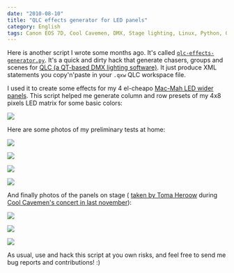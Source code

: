 ```yaml
---
date: "2010-08-10"
title: "QLC effects generator for LED panels"
category: English
tags: Canon EOS 7D, Cool Cavemen, DMX, Stage lighting, Linux, Python, QLC, Qt, Script, XML
---
```


Here is another script I wrote some months ago. It's called
[`qlc-effects-generator.py`](https://github.com/kdeldycke/scripts/blob/master/qlc-effects-generator.py).
It's a quick and dirty hack that generate chasers, groups and scenes for
[QLC (a QT-based DMX lighting software)](https://sourceforge.net/projects/qlc/).
It just produce XML statements you copy'n'paste in your `.qxw` QLC workspace
file.

I used it to create some effects for my 4 el-cheapo
[Mac-Mah LED wider panels](https://fr.audiofanzine.com/projecteur-traditionnel-divers/mac-mah/WIDER-PANEL-RGB-648-LEDS-DMX/).
This script helped me generate column and row presets of my 4x8 pixels LED
matrix for some basic colors:

![]({attach}qlc-wider-panel-presets.png)

Here are some photos of my preliminary tests at home:

![]({attach}4-mac-mah-wider-led-panel-fushia.jpg)

![]({attach}4-mac-mah-wider-led-panel-blue.jpg)

![]({attach}4-mac-mah-wider-led-panel-red.jpg)

![]({attach}4-mac-mah-wider-led-panel-white.jpg)

And finally photos of the panels on stage (
[taken by Toma Heroow](https://web.archive.org/web/20100605092334/https://www.heroow.fr/2009/11/18/cool-cavemen/)
during
[Cool Cavemen's concert in last november](https://coolcavemen.com/2009/mametzik-mad-fest-chez-march/)):

![]({attach}img_0516-scaled.jpg)

![]({attach}img_0583-scaled.jpg)

![]({attach}img_0519-scaled.jpg)

As usual, use and hack this script at you own risks, and feel free to send me
bug reports and contributions! :)
